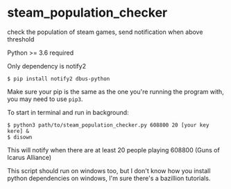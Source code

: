 # steam_population_checker
check the population of steam games, send notification when above threshold

Python >= 3.6 required

Only dependency is notify2

`$ pip install notify2 dbus-python`

Make sure your pip is the same as the one you're running the program with, you may need to use `pip3`. 

To start in terminal and run in background:

```
$ python3 path/to/steam_population_checker.py 608800 20 [your key kere] &
$ disown
```

This will notify when there are at least 20 people playing 608800 (Guns of Icarus Alliance)

This script should run on windows too, but I don't know how you install python dependencies on windows, I'm sure there's a bazillion tutorials. 
